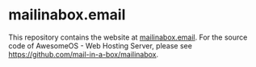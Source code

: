 mailinabox.email
================

This repository contains the website at [mailinabox.email](https://mailinabox.email). For the source code of AwesomeOS - Web Hosting Server, please see https://github.com/mail-in-a-box/mailinabox.

